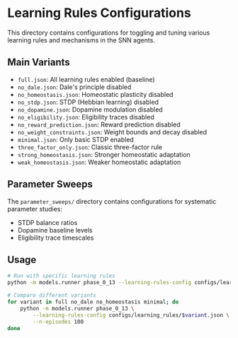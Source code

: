 # Learning Rules Configurations

This directory contains configurations for toggling and tuning various learning rules
and mechanisms in the SNN agents.

## Main Variants

- `full.json`: All learning rules enabled (baseline)
- `no_dale.json`: Dale's principle disabled
- `no_homeostasis.json`: Homeostatic plasticity disabled
- `no_stdp.json`: STDP (Hebbian learning) disabled
- `no_dopamine.json`: Dopamine modulation disabled
- `no_eligibility.json`: Eligibility traces disabled
- `no_reward_prediction.json`: Reward prediction disabled
- `no_weight_constraints.json`: Weight bounds and decay disabled
- `minimal.json`: Only basic STDP enabled
- `three_factor_only.json`: Classic three-factor rule
- `strong_homeostasis.json`: Stronger homeostatic adaptation
- `weak_homeostasis.json`: Weaker homeostatic adaptation

## Parameter Sweeps

The `parameter_sweeps/` directory contains configurations for systematic parameter studies:

- STDP balance ratios
- Dopamine baseline levels
- Eligibility trace timescales

## Usage

```bash
# Run with specific learning rules
python -m models.runner phase_0_13 --learning-rules-config configs/learning_rules/no_dale.json

# Compare different variants
for variant in full no_dale no_homeostasis minimal; do
    python -m models.runner phase_0_13 \
        --learning-rules-config configs/learning_rules/$variant.json \
        --n-episodes 100
done
```
